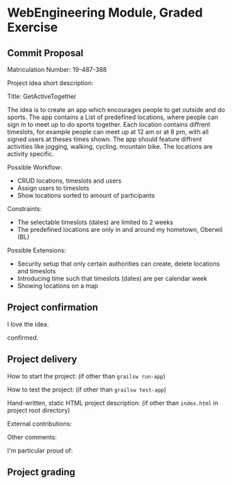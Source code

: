 # WebEngineering Module, Graded Exercise

## Commit Proposal

Matriculation Number: 19-487-388

Project idea short description:

Title: GetActiveTogether

The idea is to create an app which encourages people to get outside and do sports.
The app contains a List of predefined locations, where people can sign in to meet up to do sports together.
Each location contains diffrent timeslots, for example people can meet up at 12 am or at 8 pm, with all signed users at theses times shown.
The app should feature diffrent activities like jogging, walking, cycling, mountain bike. The locations are activity specific.

Possible Workflow:
- CRUD locations, timeslots and users
- Assign users to timeslots
- Show locations sorted to amount of participants

Constraints:
- The selectable timeslots (dates) are limited to 2 weeks
- The predefined locations are only in and around my hometown, Oberwil (BL)

Possible Extensions:
- Security setup that only certain authorities can create, delete locations and timeslots
- Introducing time such that timeslots (dates) are per calendar week
- Showing locations on a map


## Project confirmation

I love the idea.

confirmed.

## Project delivery <to be filled by student>

How to start the project: (if other than `grailsw run-app`)

How to test the project:  (if other than `grailsw test-app`)

Hand-written, static HTML 
project description:      (if other than `index.html` in project root directory)

External contributions:

Other comments: 

I'm particular proud of:


## Project grading 

<to be filled by lecturer>

